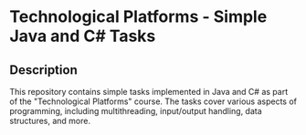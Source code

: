 # Technological Platforms - Simple Java and C# Tasks

## Description

This repository contains simple tasks implemented in Java and C# as part of the "Technological Platforms" course. The tasks cover various aspects of programming, including multithreading, input/output handling, data structures, and more.

